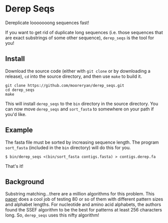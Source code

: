 # Derep Seqs

Dereplicate looooooong sequences fast!

If you want to get rid of duplicate long sequences (i.e. those sequences that are exact substrings of some other sequence), `derep_seqs` is the tool for you!

## Install

Download the source code (either with `git clone` or by downloading a release), `cd` into the source directory, and then use `make` to build it.

```
git clone https://github.com/mooreryan/derep_seqs.git
cd derep_seqs
make
```

This will install `derep_seqs` to the `bin` directory in the source directory. You can now move `derep_seqs` and `sort_fasta` to somewhere on your path if you'd like.

## Example

The fasta file must be sorted by increasing sequence length. The program `sort_fasta` (included in the `bin` directory) will do this for you.

```
$ bin/derep_seqs <(bin/sort_fasta contigs.fasta) > contigs.derep.fa
```
That's it!

## Background

Substring matching...there are a million algorithms for this problem. This [paper](https://arxiv.org/pdf/1012.2547v1.pdf) does a cool job of testing 80 or so of them with different pattern sizes and alphabet lengths. For nucleotide and amino acid alphabets, the authors found the SSEF algorithm to be the best for patterns at least 256 characters long. So, `derep_seqs` uses this nifty algorithm!
